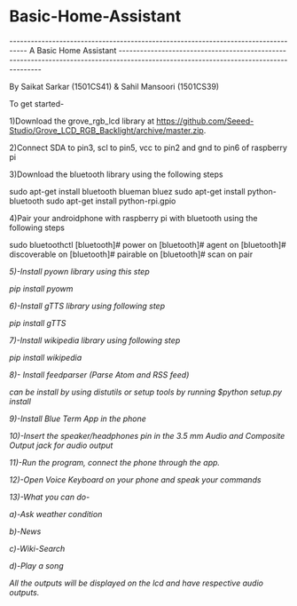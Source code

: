 # Basic-Home-Assistant
----------------------------------------------------------------------------------- A Basic Home Assistant --------------------------------------------------------------------------------------------------------------------------------------

By Saikat Sarkar (1501CS41) & Sahil Mansoori (1501CS39)

To get started-


1)Download the grove_rgb_lcd library at https://github.com/Seeed-Studio/Grove_LCD_RGB_Backlight/archive/master.zip.

2)Connect SDA to pin3, scl to pin5, vcc to pin2 and gnd to pin6 of raspberry pi

3)Download the bluetooth library using the following steps

sudo apt-get install bluetooth blueman bluez
sudo apt-get install python-bluetooth
sudo apt-get install python-rpi.gpio

4)Pair your androidphone with raspberry pi with bluetooth using the following steps

sudo bluetoothctl
[bluetooth]# power on
[bluetooth]# agent on
[bluetooth]# discoverable on
[bluetooth]# pairable on
[bluetooth]# scan on
pair <address of your phone>

5)-Install pyown library using this step

pip install pyowm

6)-Install gTTS library using following step

pip install gTTS

7)-Install wikipedia library using following step

 pip install wikipedia

8)- Install feedparser (Parse Atom and RSS feed)

can be install by using distutils or setup tools by running
$python setup.py install

 
9)-Install Blue Term App in the phone

10)-Insert the speaker/headphones pin in the 3.5 mm Audio and Composite Output jack for audio output

11)-Run the program, connect the phone through the app.

12)-Open Voice Keyboard on your phone and speak your commands

13)-What you can do-

  a)-Ask weather condition

  b)-News

  c)-Wiki-Search  

  d)-Play a song

All the outputs will be displayed on the lcd and have respective audio outputs.
